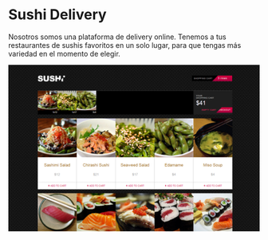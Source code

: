 # Sushi Delivery 
Nosotros somos una plataforma de  delivery online. Tenemos a tus restaurantes de sushis favoritos en un solo lugar, para que tengas más variedad en el momento de elegir.

![Screenshot](screenshot.png)

